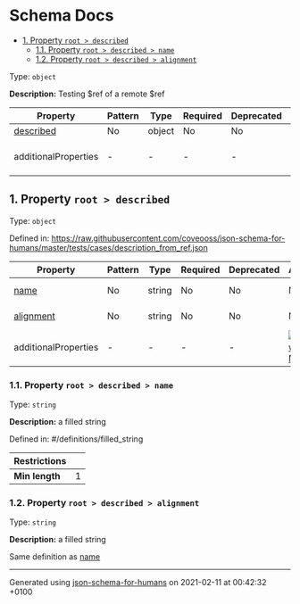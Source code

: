 # Schema Docs

- [1. Property `root > described`](#described)
  - [1.1. Property `root > described > name`](#described_name)
  - [1.2. Property `root > described > alignment`](#described_alignment)

Type: `object`

**Description:** Testing $ref of a remote $ref

| Property | Pattern | Type | Required | Deprecated | Additional | Description |
| -------- | ------- | ---- | -------- | ---------- | ---------- | ----------- |
| [described](#described)|No|object|No|No| No|-|
  | additionalProperties | - | - | - | - |  [![made-with-Markdown](https://img.shields.io/badge/Any%20type-allowed-green)](# "Additional Properties of any type are allowed.") | - |        

## <a name="described"></a>1. Property `root > described`

Type: `object`

Defined in: https://raw.githubusercontent.com/coveooss/json-schema-for-humans/master/tests/cases/description_from_ref.json

| Property | Pattern | Type | Required | Deprecated | Additional | Description |
| -------- | ------- | ---- | -------- | ---------- | ---------- | ----------- |
| [name](#described_name)|No|string|No|No| No|a filled string|
| [alignment](#described_alignment)|No|string|No|No| No|a filled string|
  | additionalProperties | - | - | - | - |  [![made-with-Markdown](https://img.shields.io/badge/Not%20allowed-red)](# "Additional Properties not allowed.") | - |        

### <a name="described_name"></a>1.1. Property `root > described > name`

Type: `string`

**Description:** a filled string

Defined in: #/definitions/filled_string

| Restrictions |   |
| ------------ | - |
| **Min length** | 1 |

### <a name="described_alignment"></a>1.2. Property `root > described > alignment`

Type: `string`

**Description:** a filled string

Same definition as [name](#described_name)

----------------------------------------------------------------------------------------------------------------------------
Generated using [json-schema-for-humans](https://github.com/coveooss/json-schema-for-humans) on 2021-02-11 at 00:42:32 +0100